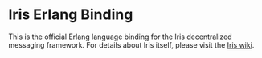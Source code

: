   Iris Erlang Binding
=======================

This is the official Erlang language binding for the Iris decentralized messaging framework. For details about Iris itself, please visit the [Iris wiki](http://github.com/karalabe/iris/wiki).
